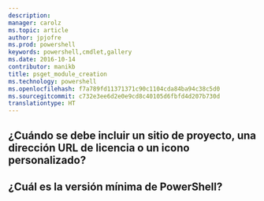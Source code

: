 ```yaml
---
description: 
manager: carolz
ms.topic: article
author: jpjofre
ms.prod: powershell
keywords: powershell,cmdlet,gallery
ms.date: 2016-10-14
contributor: manikb
title: psget_module_creation
ms.technology: powershell
ms.openlocfilehash: f7a789fd11371371c90c1104cda84ba94c38c5d0
ms.sourcegitcommit: c732e3ee6d2e0e9cd8c40105d6fbfd4d207b730d
translationtype: HT
---
```

## <a name="when-to-include-a-project-site-license-url-custom-icon"></a>¿Cuándo se debe incluir un sitio de proyecto, una dirección URL de licencia o un icono personalizado?


## <a name="what-is-minimum-powershell-version"></a>¿Cuál es la versión mínima de PowerShell?

